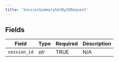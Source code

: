 ```yaml
---
title: 'SessionSummaryGetByIDRequest'
---
```



## Fields

| Field              | Type               | Required           | Description        |
| ------------------ | ------------------ | ------------------ | ------------------ |
| `session_id`       | *str*              | TRUE | N/A                |